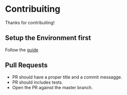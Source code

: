 # Contribuiting

Thanks for contribuiting!

## Setup the Environment first

Follow the [guide](/docs/dev.md)


## Pull Requests

* PR should have a proper title and a commit messagge.
* PR should includes tests.
* Open the PR against the master branch.
